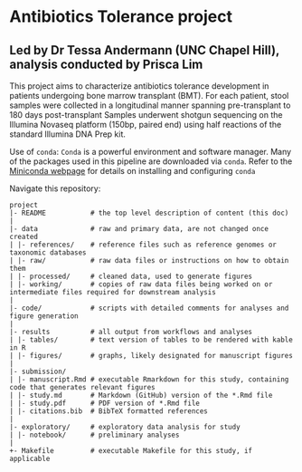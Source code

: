 # Antibiotics Tolerance project
## Led by Dr Tessa Andermann (UNC Chapel Hill), analysis conducted by Prisca Lim

This project aims to characterize antibiotics tolerance development in patients undergoing bone marrow transplant (BMT). 
For each patient, stool samples were collected in a longitudinal manner spanning pre-transplant to 180 days post-transplant
Samples underwent shotgun sequencing on the Illumina Novaseq platform (150bp, paired end) using half reactions of the standard
Illumina DNA Prep kit. 

Use of `conda`: `Conda` is a powerful environment and software manager. Many of the packages used in this pipeline are downloaded via `conda`. Refer to the [Miniconda webpage](https://docs.anaconda.com/free/miniconda/) for details on installing and configuring `conda`

Navigate this repository:
```
project
|- README           # the top level description of content (this doc)
|
|- data             # raw and primary data, are not changed once created
| |- references/    # reference files such as reference genomes or taxonomic databases
| |- raw/           # raw data files or instructions on how to obtain them
| |- processed/     # cleaned data, used to generate figures
| |- working/       # copies of raw data files being worked on or intermediate files required for downstream analysis            
|
|- code/            # scripts with detailed comments for analyses and figure generation
|
|- results          # all output from workflows and analyses
| |- tables/        # text version of tables to be rendered with kable in R
| |- figures/       # graphs, likely designated for manuscript figures
|
|- submission/
| |- manuscript.Rmd # executable Rmarkdown for this study, containing code that generates relevant figures
| |- study.md       # Markdown (GitHub) version of the *.Rmd file
| |- study.pdf      # PDF version of *.Rmd file
| |- citations.bib  # BibTeX formatted references
|
|- exploratory/     # exploratory data analysis for study
| |- notebook/      # preliminary analyses
|
+- Makefile         # executable Makefile for this study, if applicable
```  
